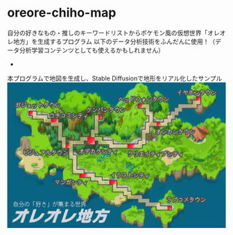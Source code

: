 # oreore-chiho-map
自分の好きなもの・推しのキーワードリストからポケモン風の仮想世界「オレオレ地方」を生成するプログラム
以下のデータ分析技術をふんだんに使用！（データ分析学習コンテンツとしても使えるかもしれません）

- 

本プログラムで地図を生成し、Stable Diffusionで地形をリアル化したサンプル
<img src="./sample/texture_map_sample.png">

